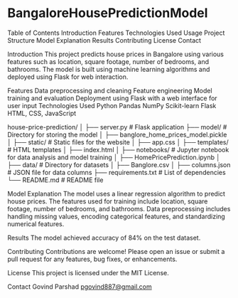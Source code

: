 # BangaloreHousePredictionModel
Table of Contents
Introduction
Features
Technologies Used
Usage
Project Structure
Model Explanation
Results
Contributing
License
Contact

Introduction
This project predicts house prices in Bangalore using various features such as location, square footage, number of bedrooms, and bathrooms. The model is built using machine learning algorithms and deployed using Flask for web interaction.

Features
Data preprocessing and cleaning
Feature engineering
Model training and evaluation
Deployment using Flask with a web interface for user input
Technologies Used
Python
Pandas
NumPy
Scikit-learn
Flask
HTML, CSS, JavaScript

house-price-prediction/
│
├── server.py                   # Flask application
├── model/                   # Directory for storing the model
│   ├── banglore_home_prices_model.pickle
│
├── static/                  # Static files for the website
│   ├── app.css
│
├── templates/               # HTML templates
│   ├── index.html
│
├── notebooks/               # Jupyter notebook for data analysis and model training
│   ├── HomePricePrediction.ipynb
│
├── data/                    # Directory for datasets
│   ├── Banglore.csv
│
├── columns.json             # JSON file for data columns
├── requirements.txt         # List of dependencies
└── README.md                # README file

Model Explanation
The model uses a linear regression algorithm to predict house prices. The features used for training include location, square footage, number of bedrooms, and bathrooms. Data preprocessing includes handling missing values, encoding categorical features, and standardizing numerical features.

Results
The model achieved accuracy of 84% on the test dataset. 

Contributing
Contributions are welcome! Please open an issue or submit a pull request for any features, bug fixes, or enhancements.

License
This project is licensed under the MIT License.

Contact
Govind Parshad
pgovind887@gmail.com
